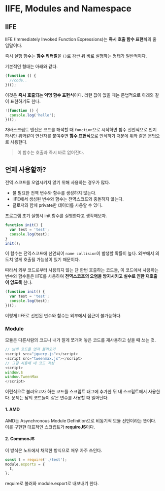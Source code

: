 # IIFE, Modules and Namespace

## IIFE

IIFE (Immediately Invoked Function Expressions)는 **즉시 호출 함수 표현식**의 줄임말이다.

즉시 실행 함수는 **함수 리터럴**을 `()`로 감싼 뒤 바로 실행하는 형태가 일반적이다.

기본적인 형태는 아래와 같다.

```js
(function () {
  //code..
})();
```

이것은 **즉시 호출되는 익명 함수 표현식**이다.
리턴 값이 없을 때는 문법적으로 아래와 같이 표현하기도 한다.

```js
!(function () {
  console.log('hello');
})();
```

자바스크립트 엔진은 코드를 해석할 때 `function`으로 시작하면 함수 선언식으로 인지하시만 위와같이 연산자를 붙여주면 **함수 표현식**으로 인식하기 때문에 위와 같은 문법으로 사용한다.

> 이 함수는 호출과 즉시 바로 없어진다.

## 언제 사용할까?

전역 스코프를 오염시키지 않기 위해 사용하는 경우가 많다.

- 불 필요한 전역 변수와 함수를 생성하지 않는다.
- IIFE에서 생성된 변수와 함수는 전역스코프와 충돌하지 않는다.
- 클로저와 함께 private한 데이터를 사용할 수 있다.

프로그램 초기 실행시 init 함수를 실행한다고 생각해보자.

```js
function init() {
  var test = 'test';
  console.log(test);
}
init();
```

이 함수는 전역스코프에 선언되어 `name collision`이 발생할 확률이 높다. 외부에서 의도치 않게 호출될 가능성이 있기 때문이다.

따라서 외부 코드로부터 사용되지 않는 단 한번 호출하는 코드들, 이 코드에서 사용하는 변수와 함수들은 IIFE를 사용하여 **전역스코프의 오염을 방지시키고 실수로 인한 재호출이 없도록** 한다.

```js
(function init() {
  var test = 'test';
  console.log(test);
})();
```

이렇게 IIFE로 선언된 변수와 함수는 외부에서 접근이 불가능하다.

### Module

모듈은 다른사람의 코드나 내가 잘게 쪼개어 놓은 코드를 재사용하고 싶을 때 쓰는 것.

```js
// 남의 코드들 먼저 불러오기
<script src="jquery.js"></script>
<script src="tweenmax.js"></script>
// 그걸 사용해 내 코드 작성
<script>
window.$
window.TweenMax
</script>
```

이런식으로 불러오고자 하는 코드를 스크립트 태그에 추가한 뒤 내 스크립트에서 사용한다. 문제는 남의 코드들이 같은 변수를 사용할 때 일어난다.

#### 1. AMD

AMD는 Asynchronous Module Definition으로 비동기적 모듈 선언이라는 뜻이다. 이를 구현한 대표적인 스크립트가 **requireJS**이다.

#### 2. CommonJS

이 방식은 노드에서 채택한 방식으로 매우 자주 쓰인다.

```js
const t = require('./test');
module.exports = {
  t,
};
```

require로 불러와 module.export로 내보내기 한다.
